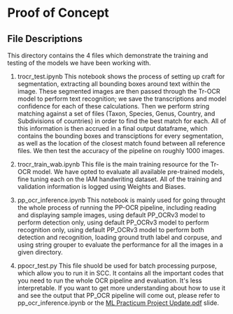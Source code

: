 # Proof of Concept 

## File Descriptions
This directory contains the 4 files which demonstrate the training and testing of the models we have been working with. 
1. trocr_test.ipynb
This notebook shows the process of setting up craft for segmentation, extracting all bounding boxes around text within the image. These segmented images are then passed through the Tr-OCR model to perform text recognition; we save the transcriptions and model confidence for each of these calculations. Then we perform string matching against a set of files (Taxon, Species, Genus, Country, and Subdivisions of countries) in order to find the best match for each.  All of this information is then accrued in a final output dataframe, which contains the bounding boxes and transciptions for every segmentation, as well as the location of the closest match found between all reference files. We then test the accuracy of the pipeline on roughly 1000 images. 
2. trocr_train_wab.ipynb
This file is the main training resource for the Tr-OCR model. We have opted to evaluate all available pre-trained models, fine tuning each on the IAM handwriting dataset. All of the training and validation information is logged using Weights and Biases. 
3. pp_ocr_inference.ipynb
This notebook is mainly used for going throught the whole process of running the PP-OCR pipeline, including reading and displaying sample images, using default PP_OCRv3 model to perform detection only, using default PP_OCRv3 model to perform recognition only, using default PP_OCRv3 model to perform both detection and recognition, loading ground truth label and corpuse, and using string grouper to evaluate the performance for all the images in a given directory.

4. ppocr_test.py
This file shuold be used for batch processing purpose, which allow you to run it in SCC. It contains all the important codes that you need to run the whole OCR pipeline and evaluation. It's less interpretable. If you want to get more understanding about how to use it and see the output that PP_OCR pipeline will come out, please refer to pp_ocr_inference.ipynb or the [ML Practicum Project Update.pdf](./ML%20Practicum%20Project%20Update.pdf) slide.
